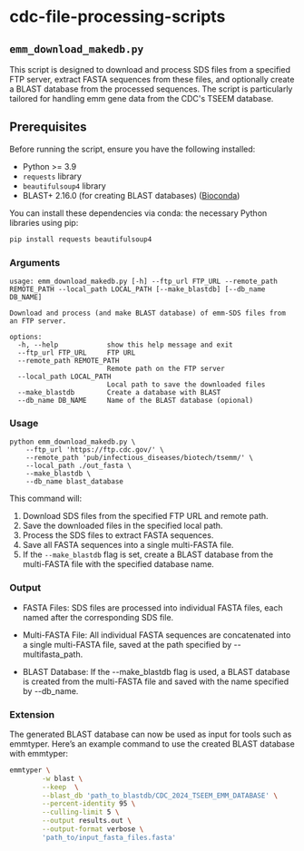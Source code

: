 # cdc-file-processing-scripts

## `emm_download_makedb.py`

This script is designed to download and process SDS files from a specified FTP server, extract FASTA sequences from these files, and optionally create a BLAST database from the processed sequences. The script is particularly tailored for handling emm gene data from the CDC's TSEEM database.

## Prerequisites

Before running the script, ensure you have the following installed:

- Python >= 3.9
- `requests` library
- `beautifulsoup4` library
- BLAST+ 2.16.0 (for creating BLAST databases) ([Bioconda](https://anaconda.org/bioconda/blast))

You can install these dependencies via conda: the necessary Python libraries using pip:

```sh
pip install requests beautifulsoup4

```

### Arguments

```
usage: emm_download_makedb.py [-h] --ftp_url FTP_URL --remote_path REMOTE_PATH --local_path LOCAL_PATH [--make_blastdb] [--db_name DB_NAME]

Download and process (and make BLAST database) of emm-SDS files from an FTP server.

options:
  -h, --help            show this help message and exit
  --ftp_url FTP_URL     FTP URL
  --remote_path REMOTE_PATH
                        Remote path on the FTP server
  --local_path LOCAL_PATH
                        Local path to save the downloaded files
  --make_blastdb        Create a database with BLAST
  --db_name DB_NAME     Name of the BLAST database (opional)
```


### Usage

```
python emm_download_makedb.py \
    --ftp_url 'https://ftp.cdc.gov/' \
    --remote_path 'pub/infectious_diseases/biotech/tsemm/' \
    --local_path ./out_fasta \
    --make_blastdb \
    --db_name blast_database
```

This command will:

1. Download SDS files from the specified FTP URL and remote path.
2. Save the downloaded files in the specified local path.
3. Process the SDS files to extract FASTA sequences.
4. Save all FASTA sequences into a single multi-FASTA file.
5. If the `--make_blastdb` flag is set, create a BLAST database from the multi-FASTA file with the specified database name.

### Output
- FASTA Files: SDS files are processed into individual FASTA files, each named after the corresponding SDS file.

- Multi-FASTA File: All individual FASTA sequences are concatenated into a single multi-FASTA file, saved at the path specified by --multifasta_path.

- BLAST Database: If the --make_blastdb flag is used, a BLAST database is created from the multi-FASTA file and saved with the name specified by --db_name.

### Extension

The generated BLAST database can now be used as input for tools such as emmtyper. Here’s an example command to use the created BLAST database with emmtyper:

```sh
emmtyper \
        -w blast \
        --keep  \
        --blast_db 'path_to_blastdb/CDC_2024_TSEEM_EMM_DATABASE' \
        --percent-identity 95 \
        --culling-limit 5 \
        --output results.out \
        --output-format verbose \
        'path_to/input_fasta_files.fasta'
```